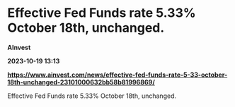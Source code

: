 # Effective Fed Funds rate 5.33% October 18th, unchanged.
**AInvest**

**2023-10-19 13:13**

**https://www.ainvest.com/news/effective-fed-funds-rate-5-33-october-18th-unchanged-23101000632bb58b81996869/**

Effective Fed Funds rate 5.33% October 18th, unchanged.
